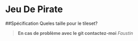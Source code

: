 # Jeu De Pirate 

##Spécification
Queles taille pour le tileset?


> **En cas de problème avec le git contactez-moi** 
*Faustin*


